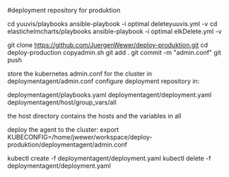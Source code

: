 #deployment repository for produktion

cd yuuvis/playbooks
ansible-playbook -i optimal deleteyuuvis.yml -v
cd elastichelmcharts/playbooks
ansible-playbook -i optimal elkDelete.yml -v



git clone https://github.com/JuergenWewer/deploy-produktion.git
cd deploy-production
copyadmin.sh
git add .
git commit -m "admin.conf"
git push


store the kubernetes admin.conf for the cluster in deploymentagent/admin.conf
configure deployment repository in:

deploymentagent/playbooks.yaml
deploymentagent/deployment.yaml
deploymentagent/host/group_vars/all

the host directory contains the hosts and the variables in all

deploy the agent to the cluster:
export KUBECONFIG=/home/jwewer/workspace/deploy-produktion/deploymentagent/admin.conf

kubectl create -f deploymentagent/deployment.yaml
kubectl delete -f deploymentagent/deployment.yaml